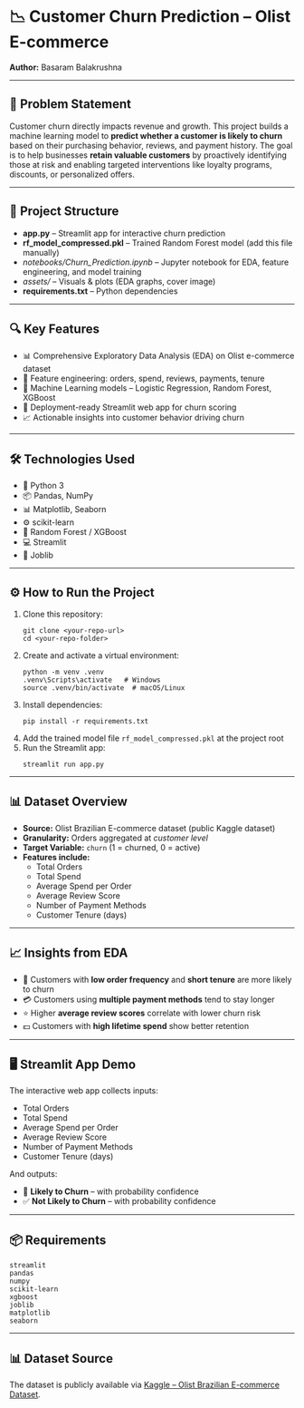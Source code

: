 <h1>📉 Customer Churn Prediction – Olist E-commerce</h1>

<p><strong>Author:</strong> Basaram Balakrushna</p>

---

<h2>🧠 Problem Statement</h2>
<p>
Customer churn directly impacts revenue and growth.  
This project builds a machine learning model to <strong>predict whether a customer is likely to churn</strong> based on their purchasing behavior, reviews, and payment history.  
The goal is to help businesses <strong>retain valuable customers</strong> by proactively identifying those at risk and enabling targeted interventions like loyalty programs, discounts, or personalized offers.  
</p>

---

<h2>📂 Project Structure</h2>
<ul>
  <li><strong>app.py</strong> – Streamlit app for interactive churn prediction</li>
  <li><strong>rf_model_compressed.pkl</strong> – Trained Random Forest model (add this file manually)</li>
  <li><em>notebooks/Churn_Prediction.ipynb</em> – Jupyter notebook for EDA, feature engineering, and model training</li>
  <li><em>assets/</em> – Visuals & plots (EDA graphs, cover image)</li>
  <li><strong>requirements.txt</strong> – Python dependencies</li>
</ul>

---

<h2>🔍 Key Features</h2>
<ul>
  <li>📊 Comprehensive Exploratory Data Analysis (EDA) on Olist e-commerce dataset</li>
  <li>🧹 Feature engineering: orders, spend, reviews, payments, tenure</li>
  <li>🤖 Machine Learning models – Logistic Regression, Random Forest, XGBoost</li>
  <li>🎯 Deployment-ready Streamlit web app for churn scoring</li>
  <li>📈 Actionable insights into customer behavior driving churn</li>
</ul>

---

<h2>🛠️ Technologies Used</h2>
<ul>
  <li>🐍 Python 3</li>
  <li>📦 Pandas, NumPy</li>
  <li>📊 Matplotlib, Seaborn</li>
  <li>⚙️ scikit-learn</li>
  <li>🌲 Random Forest / XGBoost</li>
  <li>💻 Streamlit</li>
  <li>💾 Joblib</li>
</ul>

---

<h2>⚙️ How to Run the Project</h2>
<ol>
  <li>Clone this repository:
    <pre><code>git clone &lt;your-repo-url&gt;
cd &lt;your-repo-folder&gt;</code></pre>
  </li>
  <li>Create and activate a virtual environment:
    <pre><code>python -m venv .venv
.venv\Scripts\activate   # Windows
source .venv/bin/activate  # macOS/Linux</code></pre>
  </li>
  <li>Install dependencies:
    <pre><code>pip install -r requirements.txt</code></pre>
  </li>
  <li>Add the trained model file <code>rf_model_compressed.pkl</code> at the project root</li>
  <li>Run the Streamlit app:
    <pre><code>streamlit run app.py</code></pre>
  </li>
</ol>

---

<h2>📊 Dataset Overview</h2>
<ul>
  <li><strong>Source:</strong> Olist Brazilian E-commerce dataset (public Kaggle dataset)</li>
  <li><strong>Granularity:</strong> Orders aggregated at <em>customer level</em></li>
  <li><strong>Target Variable:</strong> <code>churn</code> (1 = churned, 0 = active)</li>
  <li><strong>Features include:</strong>
    <ul>
      <li>Total Orders</li>
      <li>Total Spend</li>
      <li>Average Spend per Order</li>
      <li>Average Review Score</li>
      <li>Number of Payment Methods</li>
      <li>Customer Tenure (days)</li>
    </ul>
  </li>
</ul>

---

<h2>📈 Insights from EDA</h2>
<ul>
  <li>🚨 Customers with <strong>low order frequency</strong> and <strong>short tenure</strong> are more likely to churn</li>
  <li>💳 Customers using <strong>multiple payment methods</strong> tend to stay longer</li>
  <li>⭐ Higher <strong>average review scores</strong> correlate with lower churn risk</li>
  <li>💵 Customers with <strong>high lifetime spend</strong> show better retention</li>
</ul>

---

<h2>🖥️ Streamlit App Demo</h2>
<p>
The interactive web app collects inputs:
</p>
<ul>
  <li>Total Orders</li>
  <li>Total Spend</li>
  <li>Average Spend per Order</li>
  <li>Average Review Score</li>
  <li>Number of Payment Methods</li>
  <li>Customer Tenure (days)</li>
</ul>
<p>
And outputs:
</p>
<ul>
  <li>🚨 <strong>Likely to Churn</strong> – with probability confidence</li>
  <li>✅ <strong>Not Likely to Churn</strong> – with probability confidence</li>
</ul>

---

<h2>📦 Requirements</h2>
<pre><code>streamlit
pandas
numpy
scikit-learn
xgboost
joblib
matplotlib
seaborn
</code></pre>

---

<h2>📊 Dataset Source</h2>
<p>
The dataset is publicly available via <a href="https://www.kaggle.com/datasets/olistbr/brazilian-ecommerce" target="_blank">Kaggle – Olist Brazilian E-commerce Dataset</a>.
</p>
